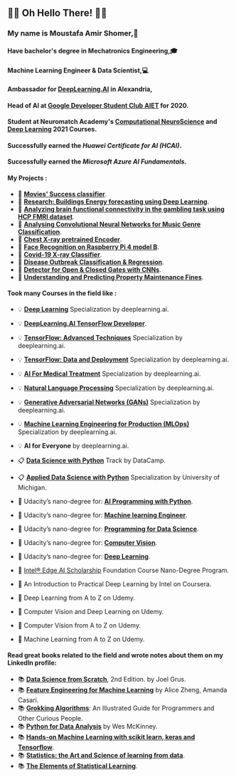 ## 🤖👀 Oh Hello There! 👀🤖 

### My name is Moustafa Amir Shomer,🙌
#### Have bachelor's degree in Mechatronics Engineering,🎓 
#### Machine Learning Engineer & Data Scientist,💻
#### Ambassador for [DeepLearning.AI](https://www.facebook.com/Pie.AI.Alexandria/) in Alexandria,
#### Head of AI at [Google Developer Student Club AIET](https://l.facebook.com/l.php?u=https%3A%2F%2Fmy-dsc-journey.blogspot.com%2F%3Ffbclid%3DIwAR3nR8AMaxb2mD2k1ycMIwLPun2co-qATgkXe2-v_mrdQytgz6a17korJhQ&h=AT2EGw_Sh-PGqHbrqBNvq9nMT6J6NNe5lmqNpsl2lJazzroVTq60a8yGr1-gxnuTDXcvoqmOOuaxY5sv9IBPb43Qw3wq0xh2qOHsl__c5fuCG1IAzRUsGESLNOu4wf0LpVm8mw) for 2020.
#### Student at Neuromatch Academy's [Computational NeuroScience](https://github.com/shomerthesec/Computational_NeuroScience) and [Deep Learning](https://github.com/shomerthesec/NMA_Deep_Learning) 2021 Courses.

#### Successfully earned the ***Huawei Certificate for AI (HCAI)***.
#### Successfully earned the ***Microsoft Azure AI Fundamentals***.

#### My Projects :
* 🔬 [**Movies' Success classifier**](https://github.com/shomerthesec/Movies_success_predictor).
* 🔬 [**Research: Buildings Energy forecasting using Deep Learning**](https://github.com/shomerthesec/Research_timeseries_forecasting_using_ashrae_dataset).
* 🔬 [**Analyzing brain functional connectivity in the gambling task using HCP FMRI dataset**](https://github.com/shomerthesec/Computational_NeuroScience/tree/main/project).
* 🔬 [**Analysing Convolutional Neural Networks for Music Genre Classification**](https://github.com/shomerthesec/NMA_Deep_Learning/tree/main/Project).
* 🔬 [**Chest X-ray pretrained Encoder**](https://github.com/shomerthesec/AutoEncoder-for-Chest-X-ray).
* 🔬 [**Face Recognition on Raspberry Pi 4 model B**](https://github.com/shomerthesec/Face-Recognition-for-Raspberry-Pi).
* 🔬 [**Covid-19 X-ray Classifier**](https://github.com/shomerthesec/Covid-19-X-ray-Classifier). 
* 🔬 [**Disease Outbreak Classification & Regression**](https://github.com/shomerthesec/Disease-outbreak).
* 🔬 [**Detector for Open & Closed Gates with CNNs**](https://github.com/shomerthesec/Vortex-Gate-detection-Algorithm).
* 🔬 [**Understanding and Predicting Property Maintenance Fines**](https://github.com/shomerthesec/Applied-Data-Science-with-Python/blob/main/Applied%20Data%20Science%20with%20python/Course%203/Understanding%20and%20Predicting%20Property%20Maintenance%20Fines-%20Other%20model%20tries.ipynb).

#### Took many Courses in the field like :
 * 💡 [**Deep Learning**](https://github.com/shomerthesec/TensorFlow-Basics) Specialization by deeplearning.ai.
 * 💡 [**DeepLearning.AI TensorFlow Developer**](https://github.com/shomerthesec/TensorFlow-Basics).
 * 💡 [**TensorFlow: Advanced Techniques**](https://github.com/shomerthesec/TensorFlow-Advanced-Techniques-Specialization) Specialization by deeplearning.ai.
 * 💡 [**TensorFlow: Data and Deployment**](https://github.com/shomerthesec/TensorFlow-Basics) Specialization by deeplearning.ai.
 * 💡 [**AI For Medical Treatment**](https://github.com/shomerthesec/AI-for-Medicine-Specialization) Specialization by deeplearning.ai.
 * 💡 [**Natural Language Processing**](https://github.com/shomerthesec/NLP-Specialization) Specialization by deeplearning.ai.
 * 💡 [**Generative Adversarial Networks (GANs)**](https://github.com/shomerthesec/GANs-Specialization) Specialization by deeplearning.ai.
 * 💡 [**Machine Learning Engineering for Production (MLOps)**](https://github.com/shomerthesec/Machine-Learning-Engineering-for-Production) Specialization by deeplearning.ai.
 * 💡 **AI for Everyone** by deeplearning.ai.
 
 * 📋 [**Data Science with Python**](https://github.com/shomerthesec/Data-scientist-with-python-DataCamp) Track by DataCamp.
 
 * 📋 [**Applied Data Science with Python**](https://github.com/shomerthesec/Applied-Data-Science-with-python) Specialization by University of Michigan.
 * 🎢 Udacity’s nano-degree for: [**AI Programming with Python**](https://github.com/shomerthesec/Udacity-AI-programming-with-Python-Nano-Degree).
 * 🎢 Udacity’s nano-degree for: [**Machine learning Engineer**](https://github.com/shomerthesec/Udacity-Machine-Learning-Engineer-v2.0).
 * 🎢 Udacity’s nano-degree for: [**Programming for Data Science**](https://github.com/shomerthesec/Udacity-Programming-for-Data-Science-Nano-Degree).
 * 🎢 Udacity’s nano-degree for: [**Computer Vision**](https://github.com/shomerthesec/Deep-Learning-with-Pytorch).
 * 🎢 Udacity’s nano-degree for: [**Deep Learning**](https://github.com/shomerthesec/Deep-Learning-with-Pytorch).

 * 🎃 [Intel® Edge AI Scholarship](https://github.com/shomerthesec/Intel-Edge-AI-Scholarship-Foundation-Course-NanoDegree-Program) Foundation Course Nano-Degree Program.
 * 🎃 An Introduction to Practical Deep Learning by Intel on Coursera. 

 * 🎈 Deep Learning from A to Z on Udemy. 
 * 🎈 Computer Vision and Deep Learning on Udemy. 
 * 🎈 Computer Vision from A to Z on Udemy. 
 * 🎈 Machine Learning from A to Z on Udemy. 
      
#### Read great books related to the field and wrote notes about them on my LinkedIn profile:
* 📚 [**Data Science from Scratch**](https://www.linkedin.com/posts/shomerthesec_datascience-book-activity-6767094688626286592-brO9), 2nd Edition. by Joel Grus.
* 📚 [**Feature Engineering for Machine Learning**](https://www.linkedin.com/posts/shomerthesec_featureengineering-datascience-machinelearning-activity-6787393129457713153-D5s1) by Alice Zheng, Amanda Casari.
* 📚 [**Grokking Algorithms**](https://www.linkedin.com/posts/shomerthesec_%D9%85%D9%84%D8%AE%D8%B5-%D9%83%D8%AA%D8%A7%D8%A8-grokking-algorithms-activity-6850809773387075584-YeHT): An Illustrated Guide for Programmers and Other Curious People.
* 📚 [**Python for Data Analysis**](https://github.com/shomerthesec/pydata-book) by Wes McKinney.
* 📚 [**Hands-on Machine Learning with scikit learn, keras and Tensorflow**](https://github.com/shomerthesec/handson-ml2).
* 📚 [**Statistics: the Art and Science of learning from data**]().
* 📚 [**The Elements of Statistical Learning**]().

